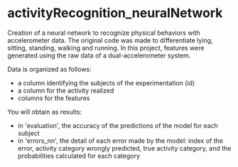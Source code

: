 # activityRecognition_neuralNetwork
Creation of a neural network to recognize physical behaviors with accelerometer data. The original code was made to differentiate lying, sitting, standing, walking and running. 
In this project, features were generated using the raw data of a dual-accelerometer system. 

Data is organized as follows: 
- a column identifying the subjects of the experimentation (id)
- a column for the activity realized
- columns for the features 

You will obtain as results: 
- in 'evaluation', the accuracy of the predictions of the model for each subject
- in 'errors_nn', the detail of each error made by the model: index of the error, activity category wrongly predicted, true activity category, and the probabilities calculated for each category
